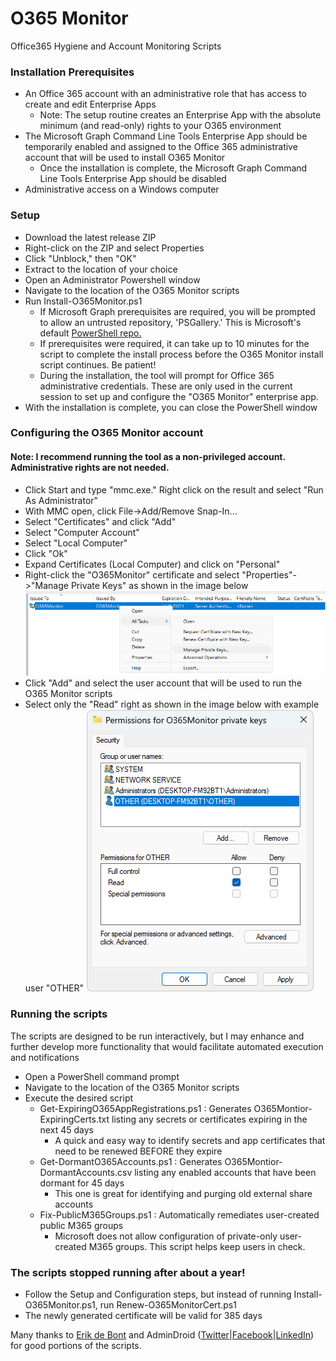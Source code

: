 # O365 Monitor
Office365 Hygiene and Account Monitoring Scripts

### Installation Prerequisites
  - An Office 365 account with an administrative role that has access to create and edit Enterprise Apps
    - Note: The setup routine creates an Enterprise App with the absolute minimum (and read-only) rights to your O365 environment
  - The Microsoft Graph Command Line Tools Enterprise App should be temporarily enabled and assigned to the Office 365 administrative account that will be used to install O365 Monitor
    - Once the installation is complete, the Microsoft Graph Command Line Tools Enterprise App should be disabled
  - Administrative access on a Windows computer

### Setup
  - Download the latest release ZIP
  - Right-click on the ZIP and select Properties
  - Click "Unblock," then "OK"
  - Extract to the location of your choice
  - Open an Administrator Powershell window
  - Navigate to the location of the O365 Monitor scripts
  - Run Install-O365Monitor.ps1
    - If Microsoft Graph prerequisites are required, you will be prompted to allow an untrusted repository, 'PSGallery.'  This is Microsoft's default [PowerShell repo.](https://learn.microsoft.com/en-us/powershell/gallery/getting-started?view=powershellget-3.x)
    - If prerequisites were required, it can take up to 10 minutes for the script to complete the install process before the O365 Monitor install script continues.  Be patient!
    - During the installation, the tool will prompt for Office 365 administrative credentials.  These are only used in the current session to set up and configure the "O365 Monitor" enterprise app.
  - With the installation is complete, you can close the PowerShell window

### Configuring the O365 Monitor account
#### Note: I recommend running the tool as a non-privileged account.  Administrative rights are not needed.
  - Click Start and type "mmc.exe."  Right click on the result and select "Run As Administrator"
  - With MMC open, click File->Add/Remove Snap-In...
  - Select "Certificates" and click "Add"
  - Select "Computer Account"
  - Select "Local Computer"
  - Click "Ok"
  - Expand Certificates (Local Computer) and click on "Personal"
  - Right-click the "O365Monitor" certificate and select "Properties"->"Manage Private Keys" as shown in the image below
![alt text](https://github.com/Xorlent/O365-Monitor/blob/a3d76a7496205632041604d97adbfa896b07d338/PrivateCertPermissions.png "MMC Certificate Properties")
  - Click "Add" and select the user account that will be used to run the O365 Monitor scripts
  - Select only the "Read" right as shown in the image below with example user "OTHER"
![alt text](https://github.com/Xorlent/O365-Monitor/blob/1d84c5880f7efc114cf16b1ffc0b5d5100c84dd7/PrivateCertPermissions2.png "Certificate Permissions")

### Running the scripts  
The scripts are designed to be run interactively, but I may enhance and further develop more functionality that would facilitate automated execution and notifications
  - Open a PowerShell command prompt
  - Navigate to the location of the O365 Monitor scripts
  - Execute the desired script
    - Get-ExpiringO365AppRegistrations.ps1 : Generates O365Montior-ExpiringCerts.txt listing any secrets or certificates expiring in the next 45 days
      - A quick and easy way to identify secrets and app certificates that need to be renewed BEFORE they expire
    - Get-DormantO365Accounts.ps1 : Generates O365Montior-DormantAccounts.csv listing any enabled accounts that have been dormant for 45 days
      - This one is great for identifying and purging old external share accounts
    - Fix-PublicM365Groups.ps1 : Automatically remediates user-created public M365 groups
      - Microsoft does not allow configuration of private-only user-created M365 groups.  This script helps keep users in check.

### The scripts stopped running after about a year!
  - Follow the Setup and Configuration steps, but instead of running Install-O365Monitor.ps1, run Renew-O365MonitorCert.ps1
  - The newly generated certificate will be valid for 385 days

Many thanks to [Erik de Bont](https://github.com/erik-de-bont) and AdminDroid ([Twitter](https://twitter.com/admiindroid)|[Facebook](https://www.facebook.com/admindroid)|[LinkedIn](https://www.linkedin.com/company/admindroid/)) for good portions of the scripts.
